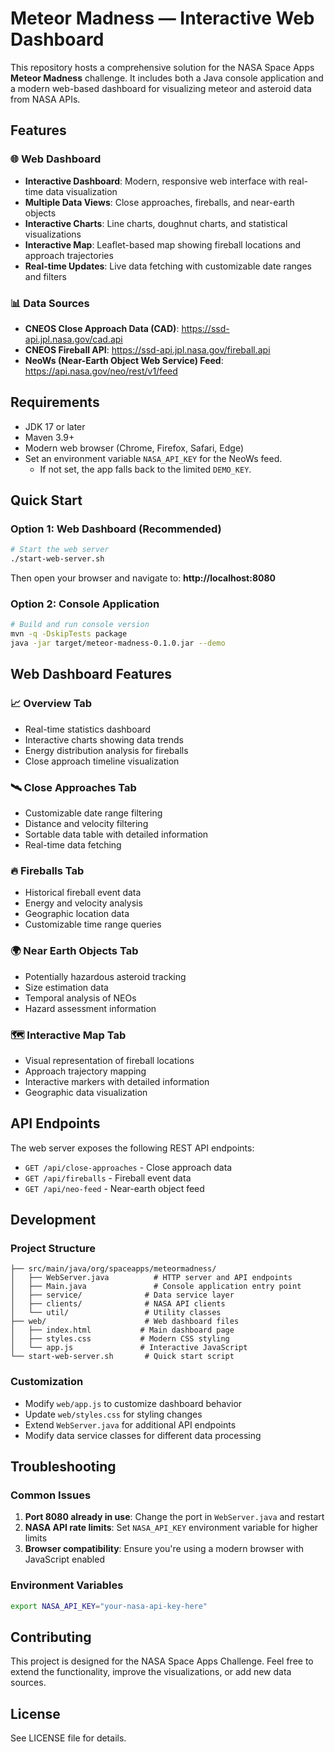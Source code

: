# Meteor Madness — Interactive Web Dashboard

This repository hosts a comprehensive solution for the NASA Space Apps **Meteor Madness** challenge. It includes both a Java console application and a modern web-based dashboard for visualizing meteor and asteroid data from NASA APIs.

## Features

### 🌐 Web Dashboard
- **Interactive Dashboard**: Modern, responsive web interface with real-time data visualization
- **Multiple Data Views**: Close approaches, fireballs, and near-earth objects
- **Interactive Charts**: Line charts, doughnut charts, and statistical visualizations
- **Interactive Map**: Leaflet-based map showing fireball locations and approach trajectories
- **Real-time Updates**: Live data fetching with customizable date ranges and filters

### 📊 Data Sources
- **CNEOS Close Approach Data (CAD)**: <https://ssd-api.jpl.nasa.gov/cad.api>
- **CNEOS Fireball API**: <https://ssd-api.jpl.nasa.gov/fireball.api>
- **NeoWs (Near-Earth Object Web Service) Feed**: <https://api.nasa.gov/neo/rest/v1/feed>

## Requirements
- JDK 17 or later
- Maven 3.9+
- Modern web browser (Chrome, Firefox, Safari, Edge)
- Set an environment variable `NASA_API_KEY` for the NeoWs feed.
    - If not set, the app falls back to the limited `DEMO_KEY`.

## Quick Start

### Option 1: Web Dashboard (Recommended)
```bash
# Start the web server
./start-web-server.sh
```

Then open your browser and navigate to: **http://localhost:8080**

### Option 2: Console Application
```bash
# Build and run console version
mvn -q -DskipTests package
java -jar target/meteor-madness-0.1.0.jar --demo
```

## Web Dashboard Features

### 📈 Overview Tab
- Real-time statistics dashboard
- Interactive charts showing data trends
- Energy distribution analysis for fireballs
- Close approach timeline visualization

### 🛰️ Close Approaches Tab
- Customizable date range filtering
- Distance and velocity filtering
- Sortable data table with detailed information
- Real-time data fetching

### 🔥 Fireballs Tab
- Historical fireball event data
- Energy and velocity analysis
- Geographic location data
- Customizable time range queries

### 🌍 Near Earth Objects Tab
- Potentially hazardous asteroid tracking
- Size estimation data
- Temporal analysis of NEOs
- Hazard assessment information

### 🗺️ Interactive Map Tab
- Visual representation of fireball locations
- Approach trajectory mapping
- Interactive markers with detailed information
- Geographic data visualization

## API Endpoints

The web server exposes the following REST API endpoints:

- `GET /api/close-approaches` - Close approach data
- `GET /api/fireballs` - Fireball event data  
- `GET /api/neo-feed` - Near-earth object feed

## Development

### Project Structure
```
├── src/main/java/org/spaceapps/meteormadness/
│   ├── WebServer.java          # HTTP server and API endpoints
│   ├── Main.java               # Console application entry point
│   ├── service/              # Data service layer
│   ├── clients/              # NASA API clients
│   └── util/                 # Utility classes
├── web/                      # Web dashboard files
│   ├── index.html           # Main dashboard page
│   ├── styles.css           # Modern CSS styling
│   └── app.js               # Interactive JavaScript
└── start-web-server.sh       # Quick start script
```

### Customization
- Modify `web/app.js` to customize dashboard behavior
- Update `web/styles.css` for styling changes
- Extend `WebServer.java` for additional API endpoints
- Modify data service classes for different data processing

## Troubleshooting

### Common Issues
1. **Port 8080 already in use**: Change the port in `WebServer.java` and restart
2. **NASA API rate limits**: Set `NASA_API_KEY` environment variable for higher limits
3. **Browser compatibility**: Ensure you're using a modern browser with JavaScript enabled

### Environment Variables
```bash
export NASA_API_KEY="your-nasa-api-key-here"
```

## Contributing

This project is designed for the NASA Space Apps Challenge. Feel free to extend the functionality, improve the visualizations, or add new data sources.

## License

See LICENSE file for details.
